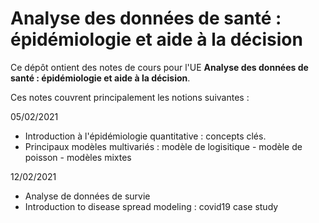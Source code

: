 # Analyse des données de santé : épidémiologie et aide à la décision
Ce dépôt ontient des notes de cours pour l'UE **Analyse des données de santé : épidémiologie et aide à la décision**.

Ces notes couvrent principalement les notions suivantes : 

05/02/2021
- Introduction à l'épidémiologie quantitative : concepts clés.
- Principaux modèles multivariés : modèle de logisitique - modèle de poisson - modèles mixtes

12/02/2021
- Analyse de données de survie
- Introduction to disease spread modeling : covid19 case study


